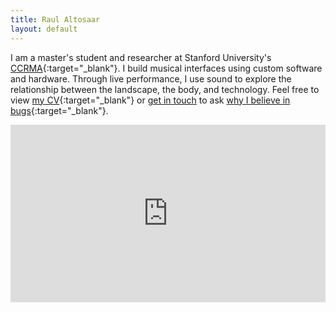 ```yaml
---
title: Raul Altosaar
layout: default
---
```


I am a master's student and researcher at Stanford University's [CCRMA](https://ccrma.stanford.edu/about){:target="_blank"}. I build musical interfaces using custom software and hardware. Through live performance, I use sound to explore the relationship between the landscape, the body, and technology. Feel free to view [my CV](/assets/pdf/Altosaar-CV.pdf){:target="_blank"} or [get in touch](mailto:raul@ccrma.stanford.edu) to ask [why I believe in bugs](https://www.youtube.com/watch?v=jlUvfJnREO8){:target="_blank"}.
<html>

<div style="padding:56.25% 0 0 0;position:relative;"><iframe src="https://player.vimeo.com/video/347904695?color=ff9933&byline=0&title=0&portrait=0" style="position:absolute;top:0;left:0;width:100%;height:100%;" frameborder="0" allow="autoplay; fullscreen" allowfullscreen></iframe></div><script src="https://player.vimeo.com/api/player.js"></script>

</html>